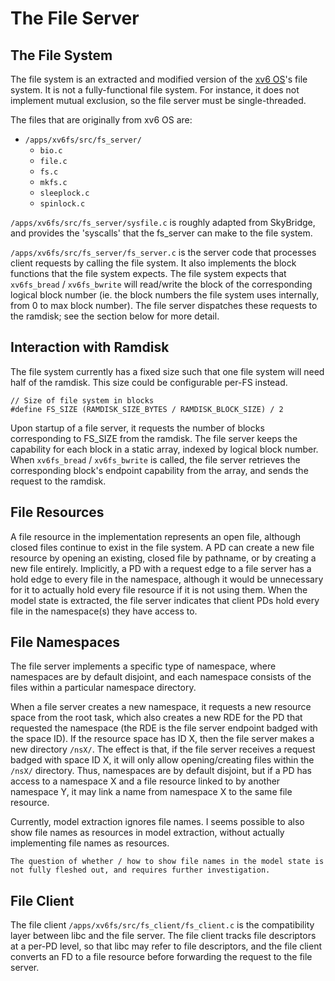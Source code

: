 # The File Server

## The File System
The file system is an extracted and modified version of the [xv6 OS](https://github.com/mit-pdos/xv6-public)'s file system. It is not a fully-functional file system. For instance, it does not implement mutual exclusion, so the file server must be single-threaded. 

The files that are originally from xv6 OS are:
- `/apps/xv6fs/src/fs_server/`
    - `bio.c`
    - `file.c`
    - `fs.c`
    - `mkfs.c`
    - `sleeplock.c`
    - `spinlock.c`

`/apps/xv6fs/src/fs_server/sysfile.c` is roughly adapted from SkyBridge, and provides the 'syscalls' that the fs_server can make to the file system.

`/apps/xv6fs/src/fs_server/fs_server.c` is the server code that processes client requests by calling the file system. It also implements the block functions that the file system expects. The file system expects that `xv6fs_bread` / `xv6fs_bwrite` will read/write the block of the corresponding logical block number (ie. the block numbers the file system uses internally, from 0 to max block number). The file server dispatches these requests to the ramdisk; see the section below for more detail.

## Interaction with Ramdisk
The file system currently has a fixed size such that one file system will need half of the ramdisk. This size could be configurable per-FS instead.

```
// Size of file system in blocks
#define FS_SIZE (RAMDISK_SIZE_BYTES / RAMDISK_BLOCK_SIZE) / 2
```

Upon startup of a file server, it requests the number of blocks corresponding to FS_SIZE from the ramdisk. The file server keeps the capability for each block in a static array, indexed by logical block number. When `xv6fs_bread` / `xv6fs_bwrite` is called, the file server retrieves the corresponding block's endpoint capability from the array, and sends the request to the ramdisk.

## File Resources

A file resource in the implementation represents an open file, although closed files continue to exist in the file system. A PD can create a new file resource by opening an existing, closed file by pathname, or by creating a new file entirely. Implicitly, a PD with a request edge to a file server has a hold edge to every file in the namespace, although it would be unnecessary for it to actually hold every file resource if it is not using them. When the model state is extracted, the file server indicates that client PDs hold every file in the namespace(s) they have access to.

## File Namespaces
The file server implements a specific type of namespace, where namespaces are by default disjoint, and each namespace consists of the files within a particular namespace directory. 

When a file server creates a new namespace, it requests a new resource space from the root task, which also creates a new RDE for the PD that requested the namespace (the RDE is the file server endpoint badged with the space ID). If the resource space has ID X, then the file server makes a new directory `/nsX/`. The effect is that, if the file server receives a request badged with space ID X, it will only allow opening/creating files within the `/nsX/` directory. Thus, namespaces are by default disjoint, but if a PD has access to a namespace X and a file resource linked to by another namespace Y, it may link a name from namespace X to the same file resource.

Currently, model extraction ignores file names. I seems possible to also show file names as resources in model extraction, without actually implementing file names as resources.

```{note}
The question of whether / how to show file names in the model state is not fully fleshed out, and requires further investigation.
```

## File Client

The file client `/apps/xv6fs/src/fs_client/fs_client.c` is the compatibility layer between libc and the file server. The file client tracks file descriptors at a per-PD level, so that libc may refer to file descriptors, and the file client converts an FD to a file resource before forwarding the request to the file server.